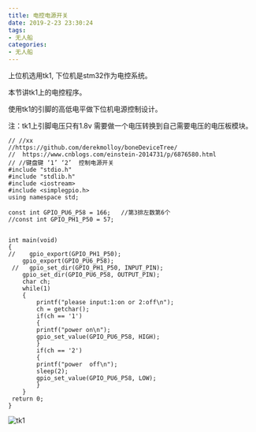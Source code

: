 ```yaml
---
title: 电控电源开关
date: 2019-2-23 23:30:24
tags:
- 无人船
categories:
- 无人船
---
```


上位机选用tk1, 下位机是stm32作为电控系统。

本节讲tk1上的电控程序。

使用tk1的引脚的高低电平做下位机电源控制设计。

注：tk1上引脚电压只有1.8v 需要做一个电压转换到自己需要电压的电压板模块。


```
// //xx
//https://github.com/derekmolloy/boneDeviceTree/
//  https://www.cnblogs.com/einstein-2014731/p/6876580.html
// //键盘键 ‘1’ ‘2’  控制电源开关
#include "stdio.h"
#include "stdlib.h"
#include <iostream>
#include <simplegpio.h>
using namespace std;
 
const int GPIO_PU6_P58 = 166;   //第3排左数第6个
//const int GPIO_PH1_P50 = 57;
 
 
int main(void)
{
//    gpio_export(GPIO_PH1_P50);
    gpio_export(GPIO_PU6_P58);
 //   gpio_set_dir(GPIO_PH1_P50, INPUT_PIN);
    gpio_set_dir(GPIO_PU6_P58, OUTPUT_PIN);
    char ch;
    while(1)
    {
        printf("please input:1:on or 2:off\n");
        ch = getchar();
        if(ch == '1')
        {
        printf("power on\n");
        gpio_set_value(GPIO_PU6_P58, HIGH);
        }
        if(ch == '2')
        {
        printf("power  off\n");
        sleep(2);
        gpio_set_value(GPIO_PU6_P58, LOW);
        }
    }
 return 0;
}

```
![tk1](http://pnbd44c64.bkt.clouddn.com/tk1.jpg)
